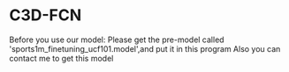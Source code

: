 # C3D-FCN
Before you use our model:
Please get the pre-model called 'sports1m_finetuning_ucf101.model',and put it in this program
Also you can contact me to get this model

